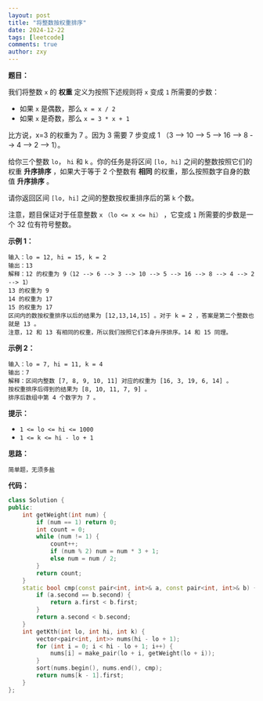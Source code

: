 ```yaml
---
layout: post
title: "将整数按权重排序"
date: 2024-12-22
tags: [leetcode]
comments: true
author: zxy
---
```


**题目：**

我们将整数 `x` 的 **权重** 定义为按照下述规则将 `x` 变成 `1` 所需要的步数：

- 如果 `x` 是偶数，那么 `x = x / 2`
- 如果 `x` 是奇数，那么 `x = 3 * x + 1`

比方说，x=3 的权重为 7 。因为 3 需要 7 步变成 1 （3 --> 10 --> 5 --> 16 --> 8 --> 4 --> 2 --> 1）。

给你三个整数 `lo`， `hi` 和 `k` 。你的任务是将区间 `[lo, hi]` 之间的整数按照它们的权重 **升序排序** ，如果大于等于 2 个整数有 **相同** 的权重，那么按照数字自身的数值 **升序排序** 。

请你返回区间 `[lo, hi]` 之间的整数按权重排序后的第 `k` 个数。

注意，题目保证对于任意整数 `x` `（lo <= x <= hi）` ，它变成 `1` 所需要的步数是一个 32 位有符号整数。

**示例 1：**

```
输入：lo = 12, hi = 15, k = 2
输出：13
解释：12 的权重为 9（12 --> 6 --> 3 --> 10 --> 5 --> 16 --> 8 --> 4 --> 2 --> 1）
13 的权重为 9
14 的权重为 17
15 的权重为 17
区间内的数按权重排序以后的结果为 [12,13,14,15] 。对于 k = 2 ，答案是第二个整数也就是 13 。
注意，12 和 13 有相同的权重，所以我们按照它们本身升序排序。14 和 15 同理。
```

**示例 2：**

```
输入：lo = 7, hi = 11, k = 4
输出：7
解释：区间内整数 [7, 8, 9, 10, 11] 对应的权重为 [16, 3, 19, 6, 14] 。
按权重排序后得到的结果为 [8, 10, 11, 7, 9] 。
排序后数组中第 4 个数字为 7 。
```

**提示：**

- `1 <= lo <= hi <= 1000`
- `1 <= k <= hi - lo + 1`

**思路：**

```
简单题，无须多盐
```

**代码：**

```cpp
class Solution {
public:
    int getWeight(int num) {
        if (num == 1) return 0;
        int count = 0;
        while (num != 1) {
            count++;
            if (num % 2) num = num * 3 + 1;
            else num = num / 2;
        }
        return count;
    }
    static bool cmp(const pair<int, int>& a, const pair<int, int>& b) {
        if (a.second == b.second) {
            return a.first < b.first;
        }
        return a.second < b.second;
    }
    int getKth(int lo, int hi, int k) {
        vector<pair<int, int>> nums(hi - lo + 1);
        for (int i = 0; i < hi - lo + 1; i++) {
            nums[i] = make_pair(lo + i, getWeight(lo + i));
        }
        sort(nums.begin(), nums.end(), cmp);
        return nums[k - 1].first;
    }
};
```


